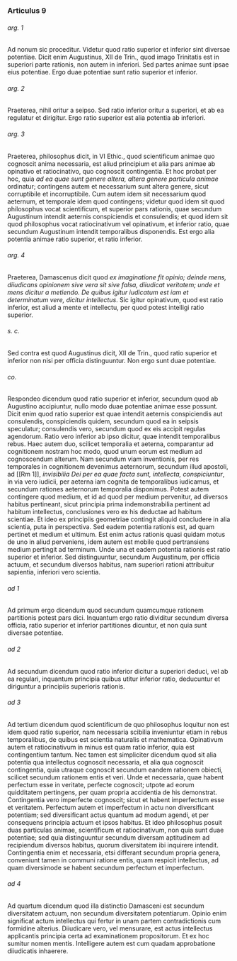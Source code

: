 ### Articulus 9

###### arg. 1
Ad nonum sic proceditur. Videtur quod ratio superior et inferior sint diversae potentiae. Dicit enim Augustinus, XII de Trin., quod imago Trinitatis est in superiori parte rationis, non autem in inferiori. Sed partes animae sunt ipsae eius potentiae. Ergo duae potentiae sunt ratio superior et inferior.

###### arg. 2
Praeterea, nihil oritur a seipso. Sed ratio inferior oritur a superiori, et ab ea regulatur et dirigitur. Ergo ratio superior est alia potentia ab inferiori.

###### arg. 3
Praeterea, philosophus dicit, in VI Ethic., quod scientificum animae quo cognoscit anima necessaria, est aliud principium et alia pars animae ab opinativo et ratiocinativo, quo cognoscit contingentia. Et hoc probat per hoc, quia *ad ea quae sunt genere altera, altera genere particula animae* ordinatur; contingens autem et necessarium sunt altera genere, sicut corruptibile et incorruptibile. Cum autem idem sit necessarium quod aeternum, et temporale idem quod contingens; videtur quod idem sit quod philosophus vocat scientificum, et superior pars rationis, quae secundum Augustinum intendit aeternis conspiciendis et consulendis; et quod idem sit quod philosophus vocat ratiocinativum vel opinativum, et inferior ratio, quae secundum Augustinum intendit temporalibus disponendis. Est ergo alia potentia animae ratio superior, et ratio inferior.

###### arg. 4
Praeterea, Damascenus dicit quod *ex imaginatione fit opinio; deinde mens, diiudicans opinionem sive vera sit sive falsa, diiudicat veritatem; unde et mens dicitur a metiendo. De quibus igitur iudicatum est iam et determinatum vere, dicitur intellectus*. Sic igitur opinativum, quod est ratio inferior, est aliud a mente et intellectu, per quod potest intelligi ratio superior.

###### s. c.
Sed contra est quod Augustinus dicit, XII de Trin., quod ratio superior et inferior non nisi per officia distinguuntur. Non ergo sunt duae potentiae.

###### co.
Respondeo dicendum quod ratio superior et inferior, secundum quod ab Augustino accipiuntur, nullo modo duae potentiae animae esse possunt. Dicit enim quod ratio superior est quae intendit aeternis conspiciendis aut consulendis, conspiciendis quidem, secundum quod ea in seipsis speculatur; consulendis vero, secundum quod ex eis accipit regulas agendorum. Ratio vero inferior ab ipso dicitur, quae intendit temporalibus rebus. Haec autem duo, scilicet temporalia et aeterna, comparantur ad cognitionem nostram hoc modo, quod unum eorum est medium ad cognoscendum alterum. Nam secundum viam inventionis, per res temporales in cognitionem devenimus aeternorum, secundum illud apostoli, ad [[Rm 1]], *invisibilia Dei per ea quae facta sunt, intellecta, conspiciuntur*, in via vero iudicii, per aeterna iam cognita de temporalibus iudicamus, et secundum rationes aeternorum temporalia disponimus. Potest autem contingere quod medium, et id ad quod per medium pervenitur, ad diversos habitus pertineant, sicut principia prima indemonstrabilia pertinent ad habitum intellectus, conclusiones vero ex his deductae ad habitum scientiae. Et ideo ex principiis geometriae contingit aliquid concludere in alia scientia, puta in perspectiva. Sed eadem potentia rationis est, ad quam pertinet et medium et ultimum. Est enim actus rationis quasi quidam motus de uno in aliud perveniens, idem autem est mobile quod pertransiens medium pertingit ad terminum. Unde una et eadem potentia rationis est ratio superior et inferior. Sed distinguuntur, secundum Augustinum, per officia actuum, et secundum diversos habitus, nam superiori rationi attribuitur sapientia, inferiori vero scientia.

###### ad 1
Ad primum ergo dicendum quod secundum quamcumque rationem partitionis potest pars dici. Inquantum ergo ratio dividitur secundum diversa officia, ratio superior et inferior partitiones dicuntur, et non quia sunt diversae potentiae.

###### ad 2
Ad secundum dicendum quod ratio inferior dicitur a superiori deduci, vel ab ea regulari, inquantum principia quibus utitur inferior ratio, deducuntur et diriguntur a principiis superioris rationis.

###### ad 3
Ad tertium dicendum quod scientificum de quo philosophus loquitur non est idem quod ratio superior, nam necessaria scibilia inveniuntur etiam in rebus temporalibus, de quibus est scientia naturalis et mathematica. Opinativum autem et ratiocinativum in minus est quam ratio inferior, quia est contingentium tantum. Nec tamen est simpliciter dicendum quod sit alia potentia qua intellectus cognoscit necessaria, et alia qua cognoscit contingentia, quia utraque cognoscit secundum eandem rationem obiecti, scilicet secundum rationem entis et veri. Unde et necessaria, quae habent perfectum esse in veritate, perfecte cognoscit; utpote ad eorum quidditatem pertingens, per quam propria accidentia de his demonstrat. Contingentia vero imperfecte cognoscit; sicut et habent imperfectum esse et veritatem. Perfectum autem et imperfectum in actu non diversificant potentiam; sed diversificant actus quantum ad modum agendi, et per consequens principia actuum et ipsos habitus. Et ideo philosophus posuit duas particulas animae, scientificum et ratiocinativum, non quia sunt duae potentiae; sed quia distinguuntur secundum diversam aptitudinem ad recipiendum diversos habitus, quorum diversitatem ibi inquirere intendit. Contingentia enim et necessaria, etsi differant secundum propria genera, conveniunt tamen in communi ratione entis, quam respicit intellectus, ad quam diversimode se habent secundum perfectum et imperfectum.

###### ad 4
Ad quartum dicendum quod illa distinctio Damasceni est secundum diversitatem actuum, non secundum diversitatem potentiarum. Opinio enim significat actum intellectus qui fertur in unam partem contradictionis cum formidine alterius. Diiudicare vero, vel mensurare, est actus intellectus applicantis principia certa ad examinationem propositorum. Et ex hoc sumitur nomen mentis. Intelligere autem est cum quadam approbatione diiudicatis inhaerere.

